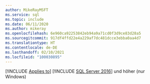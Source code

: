 ```yaml
---
author: MikeRayMSFT
ms.service: sql
ms.topic: include
ms.date: 06/11/2020
ms.author: mikeray
ms.openlocfilehash: 6e960ca92253842eb94a9a71cd0f3d9ce83d28a5
ms.sourcegitcommit: 917df4ffd22e4a229af7dc481dcce3ebba0aa4d7
ms.translationtype: HT
ms.contentlocale: de-DE
ms.lasthandoff: 02/10/2021
ms.locfileid: "100030895"
---
```

[!INCLUDE [Applies to](../../includes/applies-md.md)] [!INCLUDE [SQL Server 2016](_ss2016.md)] und höher (nur Windows)
